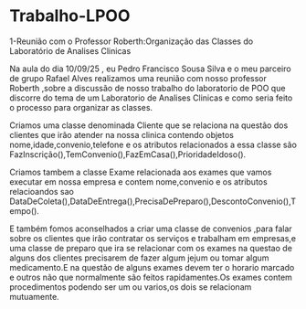 # Trabalho-LPOO



1-Reunião com o Professor Roberth:Organização das Classes do Laboratório de Analises Clinicas

Na aula do dia 10/09/25 , eu Pedro Francisco Sousa Silva e o meu parceiro de grupo Rafael Alves realizamos uma reunião com nosso professor Roberth ,sobre a discussão de nosso trabalho do laboratorio de POO que discorre do tema de um Laboratorio de Analises Clinicas e como seria feito o processo para organizar as classes.

Criamos uma classe denominada Cliente que se relaciona na questão dos clientes que irão atender na nossa clinica contendo objetos nome,idade,convenio,telefone e os atributos relacionados a essa classe são FazInscrição(),TemConvenio(),FazEmCasa(),PrioridadeIdoso().

Criamos tambem a classe Exame relacionada aos exames que vamos executar em nossa empresa e contem nome,convenio e os atributos relacioandos sao DataDeColeta(),DataDeEntrega(),PrecisaDePreparo(),DescontoConvenio(),Tempo().

E também fomos aconselhados a criar uma classe de convenios ,para falar sobre os clientes que irão contratar os serviços e trabalham em empresas,e uma classe de preparo que ira se relacionar com os exames na questao de alguns dos clientes precisarem de fazer algum jejum ou tomar algum medicamento.E na questão de alguns exames devem ter o horario marcado e outros não que normalmente são feitos rapidamentes.Os exames contem procedimentos podendo ser um ou varios,os dois se relacionam mutuamente.
